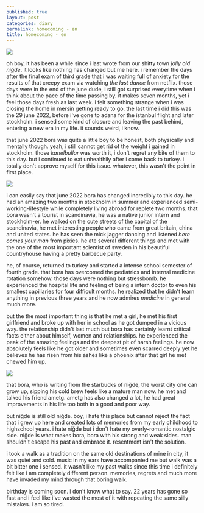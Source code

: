 ```yaml
---
published: true
layout: post
categories: diary
permalink: homecoming - en
title: homecoming - en
---
```

<!--- <audio controls>
  <source src="https://open.spotify.com/track/0IedgQjjJ8Ad4B3UDQ5Lyn?si=e7f8d7df83484197" />
</audio> --->

<!--- <iframe style="border-radius:12px" src="https://open.spotify.com/embed/track/0IedgQjjJ8Ad4B3UDQ5Lyn?utm_source=generator" width="100%" height="352" frameBorder="0" allowfullscreen="" allow="autoplay; clipboard-write; encrypted-media; fullscreen; picture-in-picture" loading="lazy"></iframe> --->
![]({{site.baseurl}}/images/area51.jpg)

oh boy, it has been a while since i last wrote from our shitty town _jolly old niğde_. it looks like nothing has changed but me here. i remember the days after the final exam of third grade that i was waiting full of anxiety for the results of that creepy exam via watching _the last dance_ from netflix. those days were in the end of the june dude, i still got surprised everytime when i think about the pace of the time passing by. it makes seven months, yet i feel those days fresh as last week. i felt something strange when i was closing the home in mersin getting ready to go. the last time i did this was the 29 june 2022, before i've gone to adana for the istanbul flight and later stockholm. i sensed some kind of closure and leaving the past behind, entering a new era in my life. it sounds weird, i know.

that june 2022 bora was quite a little boy to be honest, both physically and mentally though. yeah, i still cannot get rid of the weight i gained in stockholm. those _kanelbullar_ was worth it, i don't regret any bite of them to this day. but i continued to eat unhealthily after i came back to turkey. i totally don't approve myself for this issue. whatever, this wasn't the point in first place.

![]({{site.baseurl}}/images/kanelbulle.jpg)

i can easily say that june 2022 bora has changed incredibly to this day. he had an amazing two months in stockholm in summer and experienced semi-working-lifestyle while completely living abroad for replete two months. that bora wasn't a tourist in scandinavia, he was a native junior intern and stockholm-er. he walked on the cute streets of the capital of the scandinavia, he met interesting people who came from great britain, china and united states. he has seen the mick jagger dancing and listened _here comes your man_ from pixies. he ate several different things and met with the one of the most important scientist of sweden in his beautiful countryhouse having a pretty barbecue party. 

he, of course, returned to turkey and started a intense school semester of fourth grade. that bora has overcomed the pediatrics and internal medicine rotation somehow. those days were nothing but stressbomb. he experienced the hospital life and feeling of being a intern doctor to even his smallest capillaries for four difficult months. he realized that he didn't learn anything in previous three years and he now admires _medicine_ in general much more.

but the the most important thing is that he met a girl, he met his first girlfriend and broke up with her in school as he got dumped in a vicious way. the relationship didn't last much but bora has certainly learnt critical facts either about himself, women and relationships. he experienced the peak of the amazing feelings and the deepest pit of harsh feelings. he now absolutely feels like he got older and sometimes even scarred deeply yet he believes he has risen from his ashes like a phoenix after that girl he met chewed him up.

![]({{site.baseurl}}/images/nigde.jpg)

that bora, who is writing from the starbucks of niğde, the worst city one can grow up, sipping his cold brew feels like a mature man now. he met and talked his friend ametg. ametg has also changed a lot, he had great improvements in his life too both in a good and poor way. 

but niğde is still old niğde. boy, i hate this place but cannot reject the fact that i grew up here and created lots of memories from my early childhood to highschool years. i hate niğde but i don't hate my overly-romantic nostalgic side. niğde is what makes bora, bora with his strong and weak sides. man shouldn't escape his past and embrace it. resentment isn't the solution.

i took a walk as a tradition on the same old destinations of mine in city, it was quiet and cold. music in my ears have accompanied me but walk was a bit bitter one i sensed. it wasn't like my past walks since this time i definitely felt like i am completely different person. memories, regrets and much more have invaded my mind through that boring walk.

birthday is coming soon. i don't know what to say. 22 years has gone so fast and i feel like i've wasted the most of it with repeating the same silly mistakes. i am so tired.
